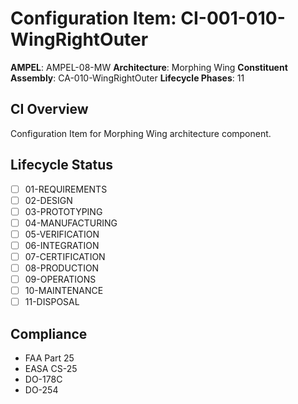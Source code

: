 # Configuration Item: CI-001-010-WingRightOuter

**AMPEL**: AMPEL-08-MW
**Architecture**: Morphing Wing
**Constituent Assembly**: CA-010-WingRightOuter
**Lifecycle Phases**: 11

## CI Overview
Configuration Item for Morphing Wing architecture component.

## Lifecycle Status
- [ ] 01-REQUIREMENTS
- [ ] 02-DESIGN
- [ ] 03-PROTOTYPING
- [ ] 04-MANUFACTURING
- [ ] 05-VERIFICATION
- [ ] 06-INTEGRATION
- [ ] 07-CERTIFICATION
- [ ] 08-PRODUCTION
- [ ] 09-OPERATIONS
- [ ] 10-MAINTENANCE
- [ ] 11-DISPOSAL

## Compliance
- FAA Part 25
- EASA CS-25
- DO-178C
- DO-254

